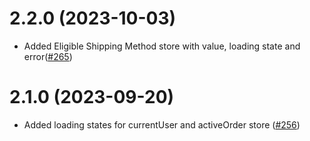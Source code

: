 # 2.2.0 (2023-10-03)

- Added Eligible Shipping Method store with value, loading state and error([#265](https://github.com/Pinelab-studio/pinelab-vendure-plugins/pull/265))

# 2.1.0 (2023-09-20)

- Added loading states for currentUser and activeOrder store ([#256](https://github.com/Pinelab-studio/pinelab-vendure-plugins/pull/256))
